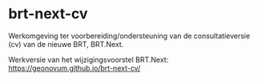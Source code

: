 # brt-next-cv
Werkomgeving ter voorbereiding/ondersteuning van de consultatieversie (cv) van de nieuwe BRT, BRT.Next.

Werkversie van het wijzigingsvoorstel BRT.Next: https://geonovum.github.io/brt-next-cv/
